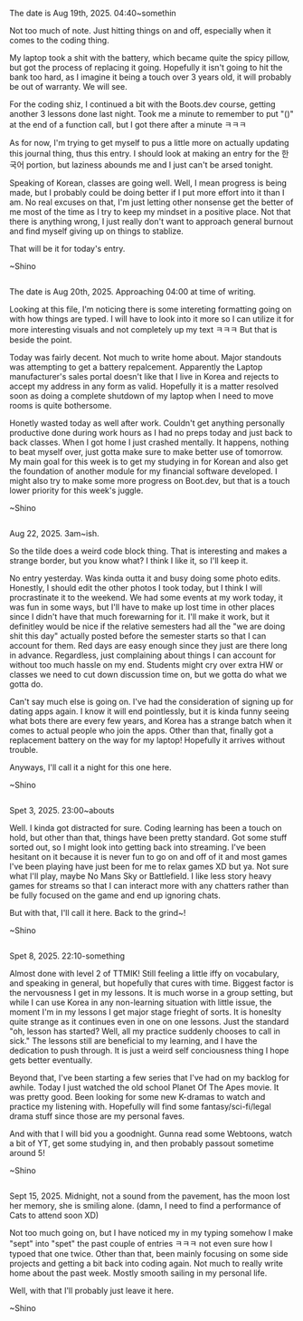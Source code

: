 The date is Aug 19th, 2025. 04:40~somethin

Not too much of note. Just hitting things on and off, especially when it comes to the coding thing.

My laptop took a shit with the battery, which became quite the spicy pillow, but got the process of replacing it going. Hopefully it isn't going to hit the bank too hard, as I imagine it being a touch over 3 years old, it will probably be out of warranty. We will see.

For the coding shiz, I continued a bit with the Boots.dev course, getting another 3 lessons done last night. Took me a minute to remember to put "()" at the end of a function call, but I got there after a minute ㅋㅋㅋ

As for now, I'm trying to get myself to pus a little more on actually updating this journal thing, thus this entry. I should look at making an entry for the 한국어 portion, but laziness abounds me and I just can't be arsed tonight.

Speaking of Korean, classes are going well. Well, I mean progress is being made, but I probably could be doing better if I put more effort into it than I am. No real excuses on that, I'm just letting other nonsense get the better of me most of the time as I try to keep my mindset in a positive place. Not that there is anything wrong, I just really don't want to approach general burnout and find myself giving up on things to stablize.

That will be it for today's entry.

~Shino

~~~~~
~~~~~

The date is Aug 20th, 2025. Approaching 04:00 at time of writing.

Looking at this file, I'm noticing there is some intereting formatting going on with how things are typed. I will have to look into it more so I can utilize it for more interesting visuals and not completely up my text ㅋㅋㅋ But that is beside the point.

Today was fairly decent. Not much to write home about. Major standouts was attempting to get a battery repalcement. Apparently the Laptop manufacturer's sales portal doesn't like that I live in Korea and rejects to accept my address in any form as valid. Hopefully it is a matter resolved soon as doing a complete shutdown of my laptop when I need to move rooms is quite bothersome.

Honetly wasted today as well after work. Couldn't get anything personally productive done during work hours as I had no preps today and just back to back classes. When I got home I just crashed mentally. It happens, nothing to beat myself over, just gotta make sure to make better use of tomorrow. My main goal for this week is to get my studying in for Korean and also get the foundation of another module for my financial software developed. I might also try to make some more progress on Boot.dev, but that is a touch lower priority for this week's juggle.

~Shino

~~~~
~~~~

Aug 22, 2025. 3am~ish.

So the tilde does a weird code block thing. That is interesting and makes a strange border, but you know what? I think I like it, so I'll keep it.

No entry yesterday. Was kinda outta it and busy doing some photo edits. Honestly, I should edit the other photos I took today, but I think I will procrastinate it to the weekend. We had some events at my work today, it was fun in some ways, but I'll have to make up lost time in other places since I didn't have that much forewarning for it. I'll make it work, but it definitley would be nice if the relative semesters had all the "we are doing shit this day" actually posted before the semester starts so that I can account for them. Red days are easy enough since they just are there long in advance. Regardless, just complaining about things I can account for without too much hassle on my end. Students might cry over extra HW or classes we need to cut down discussion time on, but we gotta do what we gotta do.

Can't say much else is going on. I've had the consideration of signing up for dating apps again. I know it will end pointlessly, but it is kinda funny seeing what bots there are every few years, and Korea has a strange batch when it comes to actual people who join the apps. Other than that, finally got a replacement battery on the way for my laptop! Hopefully it arrives without trouble.

Anyways, I'll call it a night for this one here.

~Shino

~~~~
~~~~

Spet 3, 2025. 23:00~abouts

Well. I kinda got distracted for sure. Coding learning has been a touch on hold, but other than that, things have been pretty standard. Got some stuff sorted out, so I might look into getting back into streaming. I've been hesitant on it because it is never fun to go on and off of it and most games I've been playing have just been for me to relax games XD but ya. Not sure what I'll play, maybe No Mans Sky or Battlefield. I like less story heavy games for streams so that I can interact more with any chatters rather than be fully focused on the game and end up ignoring chats.

But with that, I'll call it here. Back to the grind~!

~Shino

~~~~
~~~~

Spet 8, 2025. 22:10-something

Almost done with level 2 of TTMIK! Still feeling a little iffy on vocabulary, and speaking in general, but hopefully that cures with time. Biggest factor is the nervousness I get in my lessons. It is much worse in a group setting, but while I can use Korea in any non-learning situation with little issue, the moment I'm in my lessons I get major stage frieght of sorts. It is honeslty quite strange as it continues even in one on one lessons. Just the standard "oh, lesson has started? Well, all my practice suddenly chooses to call in sick." The lessons still are beneficial to my learning, and I have the dedication to push through. It is just a weird self conciousness thing I hope gets better eventually.

Beyond that, I've been starting a few series that I've had on my backlog for awhile. Today I just watched the old school Planet Of The Apes movie. It was pretty good. Been looking for some new K-dramas to watch and practice my listening with. Hopefully will find some fantasy/sci-fi/legal drama stuff since those are my personal faves.

And with that I will bid you a goodnight. Gunna read some Webtoons, watch a bit of YT, get some studying in, and then probably passout sometime around 5!

~Shino

~~~~
~~~~

Sept 15, 2025. Midnight, not a sound from the pavement, has the moon lost her memory, she is smiling alone. (damn, I need to find a performance of Cats to attend soon XD)

Not too much going on, but I have noticed my in my typing somehow I make "sept" into "spet" the past couple of entries ㅋㅋㅋ not even sure how I typoed that one twice. Other than that, been mainly focusing on some side projects and getting a bit back into coding again. Not much to really write home about the past week. Mostly smooth sailing in my personal life.

Well, with that I'll probably just leave it here.

~Shino

~~~~
~~~~
